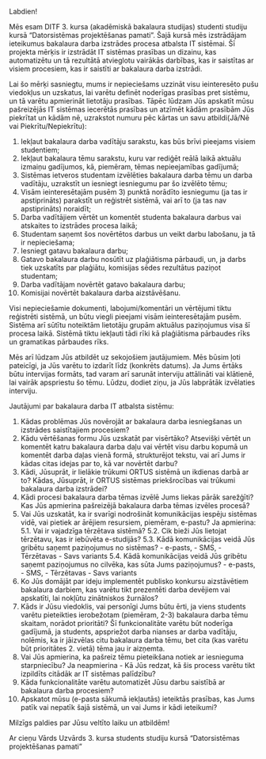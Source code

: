 Labdien!

Mēs esam DITF 3. kursa (akadēmiskā bakalaura studijas) studenti studiju kursā “Datorsistēmas projektēšanas pamati”. Šajā kursā mēs izstrādājam ieteikumus bakalaura darba izstrādes procesa atbalsta IT sistēmai. Šī projekta mērķis ir izstrādāt IT sistēmas prasības un dizainu, kas automatizētu un tā rezultātā atvieglotu vairākās darbības, kas ir saistītas ar visiem procesiem, kas ir saistīti ar bakalaura darba izstrādi. 

Lai šo mērķi sasniegtu, mums ir nepieciešams uzzināt visu ieinteresēto pušu viedokļus un uzskatus, lai varētu definēt noderīgas prasības pret sistēmu, un tā varētu apmierināt lietotāju prasības. 
Tāpēc lūdzam Jūs apskatīt mūsu pašreizējās IT sistēmas iecerētās prasības un atzīmēt kādām prasībām Jūs piekrītat un kādām nē, uzrakstot numuru pēc kārtas un savu atbildi(Jā/Nē vai Piekrītu/Nepiekrītu):
1) Iekļaut bakalaura darba vadītāju sarakstu, kas būs brīvi pieejams visiem studentiem;
2) Iekļaut bakalaura tēmu sarakstu, kuru var rediģēt reālā laikā aktuālu izmaiņu gadījumos, kā, piemēram, tēmas nepieejamības gadījumā;
3) Sistēmas ietveros studentam izvēlēties bakalaura darba tēmu un darba vadītāju, uzrakstīt un iesniegt iesniegumu par šo izvēlēto tēmu;
4) Visām ieinteresētajām pusēm 3) punktā norādīto iesniegumu (ja tas ir apstiprināts) parakstīt un reģistrēt sistēmā, vai arī to (ja tas nav apstiprināts) noraidīt;
5) Darba vadītājiem vērtēt un komentēt studenta bakalaura darbus vai atskaites to izstrādes procesa laikā;
6) Studentam saņemt šos novērtētos darbus un veikt darbu labošanu, ja tā ir nepieciešama;
7) Iesniegt gatavu bakalaura darbu;
8) Gatavo bakalaura darbu nosūtīt uz plaģiātisma pārbaudi, un, ja darbs tiek uzskatīts par plaģiātu, komisijas sēdes rezultātus paziņot studentam;
9) Darba vadītājam novērtēt gatavo bakalaura darbu;
10) Komisijai novērtēt bakalaura darba aizstāvēšanu.

Visi nepieciešamie dokumenti, labojumi/komentāri un vērtējumi tiktu reģistrēti sistēmā, un būtu viegli pieejami visām ieinteresētajām pusēm. Sistēma arī sūtītu noteiktām lietotāju grupām aktuālus paziņojumus visa šī procesa laikā. Sistēmā tiktu iekļauti tādi rīki kā plaģiātisma pārbaudes rīks un gramatikas pārbaudes rīks. 

Mēs arī lūdzam Jūs atbildēt uz sekojošiem jautājumiem. Mēs būsim ļoti pateicīgi, ja Jūs varētu to izdarīt līdz (konkrēts datums). Ja Jums ērtāks būtu intervijas formāts, tad varam arī sarunāt interviju attālināti vai klātienē, lai vairāk apspriestu šo tēmu. Lūdzu, dodiet ziņu, ja Jūs labprātāk izvēlaties interviju.

Jautājumi par bakalaura darba IT atbalsta sistēmu:

1. Kādas problēmas Jūs novērojāt ar bakalaura darba iesniegšanas un izstrādes saistītajiem procesiem?
2. Kādu vērtēšanas formu Jūs uzskatāt par visērtāko? Atsevišķi vērtēt un komentēt katru bakalaura darba daļu vai vērtēt visu darbu kopumā un komentēt darba daļas vienā formā, strukturējot tekstu, vai arī Jums ir kādas citas idejas par to, kā var novērtēt darbu?
3.	Kādi, Jūsuprāt, ir lielākie trūkumi ORTUS sistēmā un ikdienas darbā ar to? Kādas, Jūsuprāt, ir ORTUS sistēmas priekšrocības vai trūkumi bakalaura darba izstrādei?
4. Kādi procesi bakalaura darba tēmas izvēlē Jums liekas pārāk sarežģīti? Kas Jūs apmierina pašreizējā bakalaura darba tēmas izvēles procesā?
5. Vai Jūs uzskatāt, ka ir svarīgi nodrošināt komunikācijas iespēju sistēmas vidē, vai pietiek ar ārējiem resursiem, piemēram, e-pastu?
    Ja apmierina:
    5.1. Vai ir vajadzīga tērzētava sistēmā? 
    5.2. Cik bieži Jūs lietojat tērzētavu, kas ir iebūvēta e-studijās? 
    5.3. Kādā komunikācijas veidā Jūs gribētu saņemt paziņojumus no sistēmas? 
       - e-pasts, 
       - SMS, 
       - Tērzētavas
       - Savs variants
    5.4. Kādā komunikācijas veidā Jūs gribētu saņemt paziņojumus no cilvēka, kas sūta Jums paziņojumus? 
       - e-pasts, 
       - SMS, 
       - Tērzētavas
       - Savs variants
6. Ko Jūs domājāt par ideju implementēt publisko konkursu aizstāvētiem bakalaura darbiem, kas varētu tikt prezentēti darba devējiem vai apskatīti, lai nokļūtu zinātniskos žurnālos?
7.	Kāds ir Jūsu viedoklis, vai personīgi Jums būtu ērti, ja viens students varētu pieteikties ierobežotam (piemēram, 2-3) bakalaura darba tēmu skaitam, norādot prioritāti? Šī funkcionalitāte varētu būt noderīga gadījumā, ja students, apspriežot darba nianses ar darba vadītāju, nolēmis, ka ir jāizvēlas citu bakalaura darba tēmu, bet cita (kas varētu būt prioritātes 2. vietā) tēma jau ir aizņemta. 
8. Vai Jūs apmierina, ka pašreiz tēmu pieteikšana notiek ar iesnieguma starpniecību?
    Ja neapmierina - Kā Jūs redzat, kā šis process varētu tikt izpildīts citādāk ar IT sistēmas palīdzību?
9. Kāda funkcionalitāte varētu automatizēt Jūsu darbu saistībā ar bakalaura darba procesiem?
10. Apskatot mūsu (e-pasta sākumā iekļautās) ieteiktās prasības, kas Jums patīk vai nepatīk šajā sistēmā, un vai Jums ir kādi ieteikumi?

Milzīgs paldies par Jūsu veltīto laiku un atbildēm!

Ar cieņu
Vārds Uzvārds
3. kursa students studiju kursā “Datorsistēmas projektēšanas pamati”

